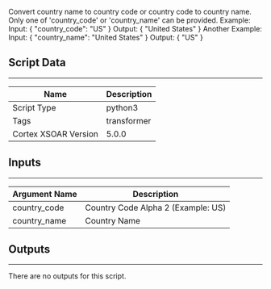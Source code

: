 Convert country name to country code or country code to country name.
Only one of 'country_code' or 'country_name' can be provided.
Example:
Input: { "country_code": "US" }
Output: { "United States" }
Another Example:
Input: { "country_name": "United States" }
Output: { "US" }

## Script Data

---

| **Name** | **Description** |
| --- | --- |
| Script Type | python3 |
| Tags | transformer |
| Cortex XSOAR Version | 5.0.0 |

## Inputs

---

| **Argument Name** | **Description** |
| --- | --- |
| country_code | Country Code Alpha 2 \(Example: US\) |
| country_name | Country Name |

## Outputs

---
There are no outputs for this script.
